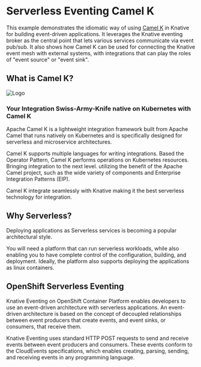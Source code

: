 # Serverless Eventing Camel K

This example demonstrates the idiomatic way of using [Camel K](https://camel.apache.org/camel-k/latest/index.html) in Knative for building event-driven applications. It leverages the Knative eventing broker as the central point that lets various services communicate via event pub/sub. It also shows how Camel K can be used for connecting the Knative event mesh with external systems, with integrations that can play the roles of "event source" or "event sink".

## What is Camel K?

![Logo](https://www.nicolaferraro.me/images/post-logo-apache-camel-d.png)

### Your Integration Swiss-Army-Knife native on Kubernetes with Camel K

Apache Camel K is a lightweight integration framework built from Apache Camel that runs natively on Kubernetes and is specifically designed for serverless and microservice architectures.

Camel K supports multiple languages for writing integrations. Based the Operator Pattern, Camel K performs operations on Kubernetes resources. Bringing integration to the next level. utilizing the benefit of the Apache Camel project, such as the wide variety of components and Enterprise Integration Patterns (EIP).

Camel K integrate seamlessly with Knative making it the best serverless technology for integration.

## Why Serverless?
Deploying applications as Serverless services is becoming a popular architectural style.

You will need a  platform that can run serverless workloads, while also enabling you to have complete control of the configuration, building, and deployment. Ideally, the platform also supports deploying the applications as linux containers.

##  OpenShift Serverless Eventing
Knative Eventing on OpenShift Container Platform enables developers to use an event-driven architecture with serverless applications. An event-driven architecture is based on the concept of decoupled relationships between event producers that create events, and event sinks, or consumers, that receive them.

Knative Eventing uses standard HTTP POST requests to send and receive events between event producers and consumers. These events conform to the CloudEvents specifications, which enables creating, parsing, sending, and receiving events in any programming language.
